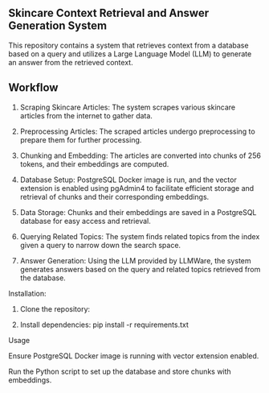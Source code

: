 

## Skincare Context Retrieval and Answer Generation System
This repository contains a system that retrieves context from a database based on a query and utilizes a Large Language Model (LLM) to generate an answer from the retrieved context.

## Workflow

1. Scraping Skincare Articles: The system scrapes various skincare articles from the internet to gather data.

2. Preprocessing Articles: The scraped articles undergo preprocessing to prepare them for further processing.

3. Chunking and Embedding: The articles are converted into chunks of 256 tokens, and their embeddings are computed.

4. Database Setup: PostgreSQL Docker image is run, and the vector extension is enabled using pgAdmin4 to facilitate efficient storage and retrieval of chunks and their corresponding embeddings.

5. Data Storage: Chunks and their embeddings are saved in a PostgreSQL database for easy access and retrieval.

6. Querying Related Topics: The system finds related topics from the index given a query to narrow down the search space.

7. Answer Generation: Using the LLM provided by LLMWare, the system generates answers based on the query and related topics retrieved from the database.


Installation:


1. Clone the repository:

2. Install dependencies: pip install -r requirements.txt


Usage

Ensure PostgreSQL Docker image is running with vector extension enabled.

Run the Python script to set up the database and store chunks with embeddings.
